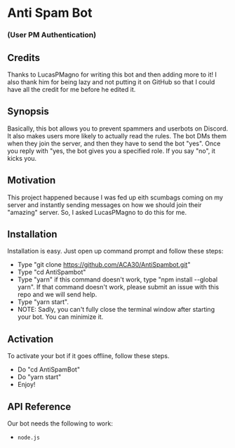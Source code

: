 # Anti Spam Bot
### (User PM Authentication)

## Credits
Thanks to LucasPMagno for writing this bot and then adding more to it! I also thank him for being lazy and not putting it on GitHub so that I could have all the credit for me before he edited it.

## Synopsis
Basically, this bot allows you to prevent spammers and userbots on Discord. It also makes users more likely to actually read the rules. The bot DMs them when they join the server, and then they have to send the bot "yes". Once you reply with "yes, the bot gives you a specified role. If you say "no", it kicks you.

## Motivation
This project happened because I was fed up eith scumbags coming on my server and instantly sending messages on how we should join their "amazing" server. So, I asked LucasPMagno to do this for me.

## Installation
Installation is easy. Just open up command prompt and follow these steps:
* Type "git clone https://github.com/ACA30/AntiSpambot.git"
* Type "cd AntiSpambot"
* Type "yarn" if this command doesn't work, type "npm install --global yarn". If that command doesn't work, please submit an issue with this repo and we will send help.
* Type "yarn start".
* NOTE: Sadly, you can't fully close the terminal window after starting your bot. You can minimize it.

## Activation
To activate your bot if it goes offline, follow these steps.
* Do "cd AntiSpamBot"
* Do "yarn start"
* Enjoy!

## API Reference
Our bot needs the following to work:
* `node.js`
